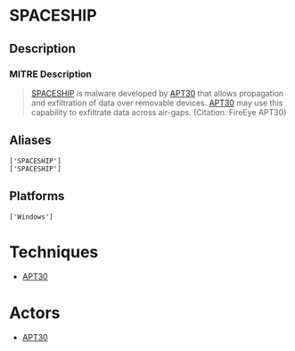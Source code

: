 
# SPACESHIP

## Description

### MITRE Description

> [SPACESHIP](https://attack.mitre.org/software/S0035) is malware developed by [APT30](https://attack.mitre.org/groups/G0013) that allows propagation and exfiltration of data over removable devices. [APT30](https://attack.mitre.org/groups/G0013) may use this capability to exfiltrate data across air-gaps. (Citation: FireEye APT30)

## Aliases

```
['SPACESHIP']
['SPACESHIP']
```

## Platforms

```
['Windows']
```

# Techniques


* [APT30](../techniques/APT30.md)


# Actors


* [APT30](../actors/APT30.md)

